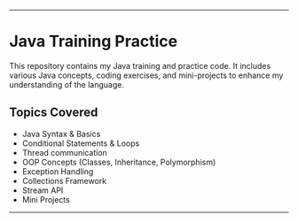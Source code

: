 
---

# Java Training Practice

This repository contains my Java training and practice code. It includes various Java concepts, coding exercises, and mini-projects to enhance my understanding of the language.



## Topics Covered

- Java Syntax & Basics
- Conditional Statements & Loops
- Thread communication
- OOP Concepts (Classes, Inheritance, Polymorphism)
- Exception Handling
- Collections Framework
- Stream API
- Mini Projects

---
